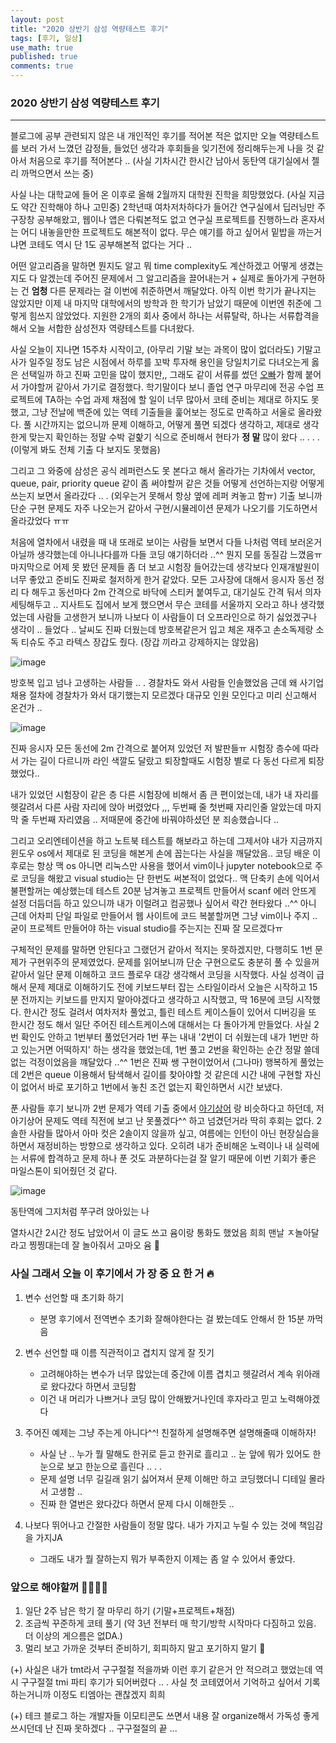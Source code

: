 ```yaml
---
layout: post
title: "2020 상반기 삼성 역량테스트 후기"
tags: [후기, 일상]
use_math: true
published: true
comments: true
---  
```

 
### 2020 상반기 삼성 역량테스트 후기  
    
  
*****  
  
  
블로그에 공부 관련되지 않은 내 개인적인 후기를 적어본 적은 없지만 오늘 역량테스트를 보러 가서 느꼈던 감정들, 들었던 생각과 후회들을 잊기전에 정리해두는게 나을 것 같아서 처음으로 후기를 적어본다 .. (사실 기차시간 한시간 남아서 동탄역 대기실에서 젤리 까먹으면서 쓰는 중)  

사실 나는 대학교에 들어 온 이후로 올해 2월까지 대학원 진학을 희망했었다. (사실 지금도 약간 진학해야 하나 고민중) 2학년때 여차저차하다가 들어간 연구실에서 딥러닝만 주구장창 공부해왔고, 웹이나 앱은 다뤄본적도 없고 연구실 프로젝트를 진행하느라 혼자서는 어디 내놓을만한 프로젝트도 해본적이 없다. 무슨 얘기를 하고 싶어서 밑밥을 까는거냐면 코테도 역시 단 1도 공부해본적 없다는 거다 ..  

어떤 알고리즘을 말하면 뭔지도 알고 뭐 time complexity도 계산하겠고 어떻게 생겼는지도 다 알겠는데 주어진 문제에서 그 알고리즘을 끌어내는거 + 실제로 돌아가게 구현하는 건 **엄청** 다른 문제라는 걸 이번에 취준하면서 깨달았다. 아직 이번 학기가 끝나지는 않았지만 이제 내 마지막 대학에서의 방학과 한 학기가 남았기 때문에 이번엔 취준에 그렇게 힘쓰지 않았었다. 지원한 2개의 회사 중에서 하나는 서류탈락, 하나는 서류합격을 해서 오늘 서합한 삼성전자 역량테스트를 다녀왔다.  

사실 오늘이 지나면 15주차 시작이고, (아무리 기말 보는 과목이 많이 없더라도) 기말고사가 일주일 정도 남은 시점에서 하루를 꼬박 투자해 용인을 당일치기로 다녀오는게 옳은 선택일까 하고 진짜 고민을 많이 했지만,, 그래도 같이 서류를 썼던 [오빠](https://sihyungyou.github.io)가 함께 붙어서 가야할꺼 같아서 가기로 결정했다. 학기말이다 보니 졸업 연구 마무리에 전공 수업 프로젝트에 TA하는 수업 과제 채점에 할 일이 너무 많아서 코테 준비는 제대로 하지도 못했고, 그냥 전날에 백준에 있는 역테 기출들을 훑어보는 정도로 만족하고 서울로 올라왔다. 풀 시간까지는 없으니까 문제 이해하고, 어떻게 풀면 되겠다 생각하고, 제대로 생각한게 맞는지 확인하는 정말 수박 겉핥기 식으로 준비해서 현타가 **정 말** 많이 왔다 .. . . . (이렇게 봐도 전체 기출 다 보지도 못했음)  

그리고 그 와중에 삼성은 공식 레퍼런스도 못 본다고 해서 올라가는 기차에서 vector, queue, pair, priority queue 같이 좀 써야할꺼 같은 것들 어떻게 선언하는지랑 어떻게 쓰는지 보면서 올라갔다 .. . (외우는거 못해서 항상 옆에 레퍼 켜놓고 함ㅠ) 기출 보니까 단순 구현 문제도 자주 나오는거 같아서 구현/시뮬레이션 문제가 나오기를 기도하면서 올라갔었다 ㅠㅠ  

처음에 열차에서 내렸을 때 내 또래로 보이는 사람들 보면서 다들 나처럼 역테 보러온거 아닐까 생각했는데 아니나다를까 다들 코딩 얘기하더라 ..^^ 뭔지 모를 동질감 느꼈음ㅠ 마지막으로 어제 못 봤던 문제들 좀 더 보고 시험장 들어갔는데 생각보다 인재개발원이 너무 좋았고 준비도 진짜로 철저하게 한거 같았다. 모든 고사장에 대해서 응시자 동선 정리 다 해두고 동선마다 2m 간격으로 바닥에 스티커 붙여두고, 대기실도 간격 둬서 의자 세팅해두고 .. 지사트도 집에서 보게 했으면서 무슨 코테를 서울까지 오라고 하나 생각했었는데 사람들 고생한거 보니까 나보다 이 사람들이 더 오프라인으로 하기 싫었겠구나 생각이 .. 들었다 .. 날씨도 진짜 더웠는데 방호복같은거 입고 체온 재주고  손소독제랑 소독 티슈도 주고 라텍스 장갑도 줬다. (장갑 끼라고 강제하지는 않았음)  
  
  
  
![image](https://user-images.githubusercontent.com/40735375/83997332-2095cc80-a999-11ea-9f52-d9101dc9e9f5.png)  
  
방호복 입고 넘나 고생하는 사람들 .. . 경찰차도 와서 사람들 인솔했었음 근데 왜 사기업 채용 절차에 경찰차가 와서 대기했는지 모르겠다 대규모 인원 모인다고 미리 신고해서 온건가 ..  
  
  
  
![image](https://user-images.githubusercontent.com/40735375/83997354-2c818e80-a999-11ea-90e4-200c5ad0a6d6.png)  
  
진짜 응시자 모든 동선에 2m 간격으로 붙어져 있었던 저 발판들ㅠ 시험장 층수에 따라서 가는 길이 다르니까 라인 색깔도 달랐고 퇴장할때도 시험장 별로 다 동선 다르게 퇴장했었다.. 
  
  
  
내가 있었던 시험장이 같은 층 다른 시험장에 비해서 좀 큰 편이었는데, 내가 내 자리를 헷갈려서 다른 사람 자리에 앉아 버렸었다 ,,, 두번째 줄 첫번째 자리인줄 알았는데 마지막 줄 두번째 자리였음 .. 저때문에 중간에 바꿔야하셨던 분 죄송했습니다 ..  
  
그리고 오리엔테이션을 하고 노트북 테스트를 해보라고 하는데 그제서야 내가 지금까지 윈도우 os에서 제대로 된 코딩을 해본게 손에 꼽는다는 사실을 깨달았음.. 코딩 배운 이후로는 항상 맥 os 아니면 리눅스만 사용을 했어서 vim이나 jupyter notebook으로 주로 코딩을 해왔고 visual studio는 단 한번도 써본적이 없었다.. 맥 단축키 손에 익어서 불편할꺼는 예상했는데 테스트 20분 남겨놓고 프로젝트 만들어서 scanf 에러 안뜨게 설정 더듬더듬 하고 있으니까 내가 이럴려고 컴공했나 싶어서 략간 현타왔다 ..^^ 아니 근데 어차피 단일 파일로 만들어서 웹 사이트에 코드 복붙할꺼면 그냥 vim이나 주지 .. 굳이 프로젝트 만들어야 하는 visual studio를 주는지는 진짜 잘 모르겠다ㅠ  
  
구체적인 문제를 말하면 안된다고 그랬던거 같아서 적지는 못하겠지만, 다행히도 1번 문제가 구현위주의 문제였었다. 문제를 읽어보니까 단순 구현으로도 충분히 풀 수 있을꺼 같아서 일단 문제 이해하고 코드 플로우 대강 생각해서 코딩을 시작했다. 사실 성격이 급해서 문제 제대로 이해하기도 전에 키보드부터 잡는 스타일이라서 오늘은 시작하고 15분 전까지는 키보드를 만지지 말아야겠다고 생각하고 시작했고, 딱 16분에 코딩 시작했다. 한시간 정도 걸려서 여차저차 풀었고, 틀린 테스트 케이스들이 있어서 디버깅을 또 한시간 정도 해서 일단 주어진 테스트케이스에 대해서는 다 돌아가게 만들었다. 사실 2번 확인도 안하고 1번부터 풀었던거라 1번 푸는 내내 '2번이 더 쉬웠는데 내가 1번만 하고 있는거면 어떡하지' 하는 생각을 했었는데, 1번 풀고 2번을 확인하는 순간 정말 쓸데 없는 걱정이었음을 꺠달았다 ..^^ 1번은 진짜 쌩 구현이었어서 (그나마) 행복하게 풀었는데 2번은 queue 이용해서 탐색해서 길이를 찾아야할 것 같은데 시간 내에 구현할 자신이 없어서 바로 포기하고 1번에서 놓친 조건 없는지 확인하면서 시간 보냈다.   
  
푼 사람들 후기 보니까 2번 문제가 역테 기출 중에서 [아기상어](https://www.acmicpc.net/problem/16236) 랑 비슷하다고 하던데, 저 아기상어 문제도 역테 직전에 보고 난 못풀겠다^^ 하고 넘겼던거라 딱히 후회는 없다. 2솔한 사람들 많아서 아마 컷은 2솔이지 않을까 싶고, 여름에는 인턴이 아닌 현장실습을 하면서 재정비하는 방향으로 생각하고 있다. 오히려 내가 준비해온 노력이나 내 실력에는 서류에 합격하고 문제 하나 푼 것도 과분하다는걸 잘 알기 때문에 이번 기회가 좋은 마일스톤이 되어줬던 것 같다.  
  
  
  
![image](https://user-images.githubusercontent.com/40735375/83997377-399e7d80-a999-11ea-840a-ec11baa1b5e7.png)  
  
동탄역에 그지처럼 쭈구려 앉아있는 나  

열차시간 2시간 정도 남았어서 이 글도 쓰고 윰이랑 통화도 했었음 희희 맨날 ㅈ놀아달라고 찡찡대는데 잘 놀아줘서 고마오 윰 💙  
  
  
  
  
### 사실 그래서 오늘 이 후기에서 가 장 중 요 한 거 🔥  
  
1. 변수 선언할 때 초기화 하기 
   
   - 분명 후기에서 전역변수 초기화 잘해야한다는 걸 봤는데도 안해서 한 15분 까먹음
   
2. 변수 선언할 때 이름 직관적이고 겹치지 않게 잘 짓기 
   
   - 고려해야하는 변수가 너무 많았는데 중간에 이름 겹치고 헷갈려서 계속 위아래로 왔다갔다 하면서 코딩함
   - 이건 내 머리가 나쁘거나 코딩 많이 안해봤거나인데 후자라고 믿고 노력해야겠다 
   
3. 주어진 예제는 그냥 주는게 아니다^^! 친절하게 설명해주면 설명해줄때 이해하자! 
   
   - 사실 난 .. 누가 뭘 말해도 한귀로 듣고 한귀로 흘리고 .. 눈 앞에 뭐가 있어도 한눈으로 보고 한눈으로 흘린다 .. . .
   - 문제 설명 너무 길길래 읽기 싫어져서 문제 이해만 하고 코딩했더니 디테일 몰라서 고생함 ..
   - 진짜 한 열번은 왔다갔다 하면서 문제 다시 이해한듯 ..
   
4. 나보다 뛰어나고 간절한 사람들이 정말 많다. 내가 가지고 누릴 수 있는 것에 책임감을 가지JA
   
   - 그래도 내가 뭘 잘하는지 뭐가 부족한지 이제는 좀 알 수 있어서 좋았다.
  


  
### 앞으로 해야할꺼 👩‍💻👩‍🎓

1. 일단 2주 남은 학기 잘 마무리 하기 (기말+프로젝트+채점)
2. 조금씩 꾸준하게 코테 풀기 (약 3년 전부터 매 학기/방학 시작마다 다짐하고 있음. 더 이상의 게으름은 없DA.)
3. 멀리 보고 가까운 것부터 준비하기, 회피하지 말고 포기하지 말기 👀



(+) 사실은 내가 tmt라서 구구절절 적을까봐 이런 후기 같은거 안 적으려고 했었는데 역시 구구절절 tmi 파티 후기가 되어버렸다 .. . 사실 첫 코테였어서 기억하고 싶어서 기록하는거니까 이정도 티엠아는 괜찮겠지 희희  

(+) 테크 블로그 하는 개발자들 이모티콘도 쓰면서 내용 잘 organize해서 가독성 좋게 쓰시던데 난 진짜 못하겠다 .. 구구절절의 끝 ...